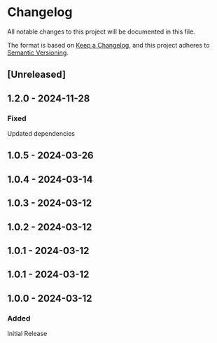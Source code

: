 # Changelog
All notable changes to this project will be documented in this file.

The format is based on [Keep a Changelog](https://keepachangelog.com/en/1.0.0/),
and this project adheres to [Semantic Versioning](https://semver.org/spec/v2.0.0.html).

## [Unreleased]

## 1.2.0 - 2024-11-28

### Fixed

Updated dependencies

## 1.0.5 - 2024-03-26

## 1.0.4 - 2024-03-14

## 1.0.3 - 2024-03-12

## 1.0.2 - 2024-03-12

## 1.0.1 - 2024-03-12

## 1.0.1 - 2024-03-12

## 1.0.0 - 2024-03-12

### Added

Initial Release
